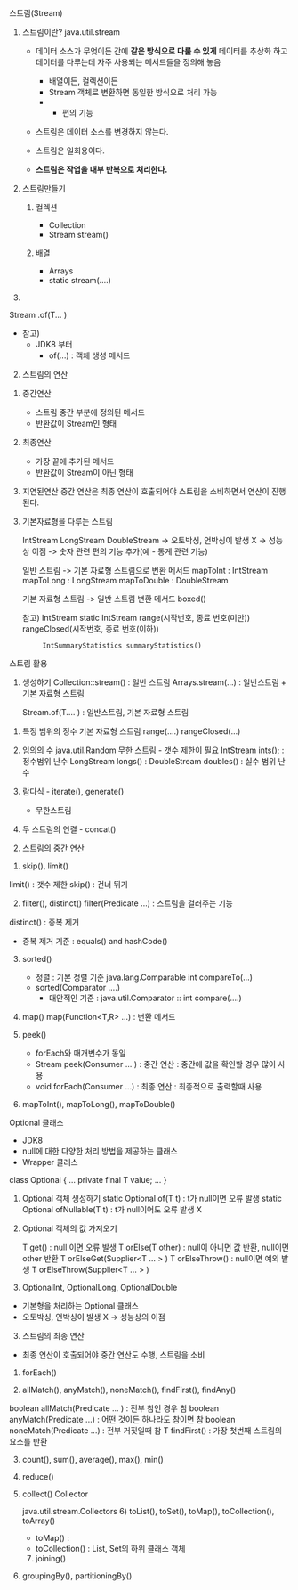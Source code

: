 스트림(Stream)
1. 스트림이란?
   java.util.stream

    - 데이터 소스가 무엇이든 간에 **같은 방식으로 다룰 수 있게** 데이터를 추상화 하고 데이터를 다루는데 자주 사용되는 메서드들을 정의해 놓음
        - 배열이든, 컬렉션이든
        - Stream 객체로 변환하면 동일한 방식으로 처리 가능
        - + 편의 기능

    - 스트림은 데이터 소스를 변경하지 않는다.
    - 스트림은 일회용이다.
    - **스트림은 작업을 내부 반복으로 처리한다.**

2. 스트림만들기
   1) 컬렉션
      - Collection
      - Stream stream()

   2) 배열
      - Arrays
      - static stream(....)


3)
Stream
.of(T... )


- 참고)
    - JDK8 부터 
        - of(...) : 객체 생성 메서드

2. 스트림의 연산
1) 중간연산
    - 스트림 중간 부분에 정의된 메서드
    - 반환값이 Stream인 형태

2) 최종연산
    - 가장 끝에 추가된 메서드
    - 반환값이 Stream이 아닌 형태

3) 지연된연산
   중간 연산은 최종 연산이 호출되어야 스트림을 소비하면서 연산이 진행 된다.

3. 기본자료형을 다루는 스트림

   IntStream
   LongStream
   DoubleStream
   ->  오토박싱, 언박싱이 발생 X -> 성능상 이점
   -> 숫자 관련 편의 기능 추가(예 - 통계 관련 기능)


	일반 스트림 -> 기본 자료형 스트림으로 변환 메서드 
	mapToInt   : IntStream 
	mapToLong : LongStream
	mapToDouble : DoubleStream
	
	기본 자료형 스트림 -> 일반 스트림 변환 메서드 
	boxed()
	
	
	참고)
		IntStream 
			static IntStream range(시작번호, 종료 번호(미만))
								 rangeClosed(시작번호, 종료 번호(이하))
								 
								
			IntSummaryStatistics summaryStatistics()


스트림 활용
1. 생성하기
   Collection::stream() : 일반 스트림
   Arrays.stream(...) : 일반스트림 + 기본 자료형 스트림

   Stream.of(T.... ) : 일반스트림, 기본 자료형 스트림

1) 특정 범위의 정수
   기본 자료형 스트림
   range(....)
   rangeClosed(...)

2) 임의의 수
   java.util.Random
   무한 스트림 - 갯수 제한이 필요
   IntStream ints();  : 정수범위 난수
   LongStream longs() :
   DoubleStream doubles() : 실수 범위 난수

3) 람다식 - iterate(), generate()
    - 무한스트림


4) 두 스트림의 연결 - concat()


2. 스트림의 중간 연산
1)  skip(), limit()

limit() : 갯수 제한
skip() : 건너 뛰기

2) filter(), distinct()
   filter(Predicate<T> ...)  : 스트림을 걸러주는 기능

distinct() :  중복 제거
- 중복 제거 기준 : equals() and hashCode()


3) sorted()
    - 정렬 : 기본 정렬 기준 java.lang.Comparable  int compareTo(...)
    - sorted(Comparator ....)
        - 대안적인 기준 : java.util.Comparator :: int compare(....)

4) map()
   map(Function<T,R> ...)  : 변환 메서드

5) peek()
    - forEach와 매개변수가 동일
    - Stream peek(Consumer<T> ... ) : 중간 연산 : 중간에 값을 확인할 경우 많이 사용
    - void forEach(Consumer<T> ...) : 최종 연산 : 최종적으로 출력할때 사용

6) mapToInt(), mapToLong(), mapToDouble()


Optional 클래스
- JDK8
- null에 대한 다양한 처리 방법을 제공하는 클래스
- Wrapper 클래스

class Optional<T> {
...
private final T value;
...
}


1. Optional 객체 생성하기
   static Optional<T> of(T t) : t가 null이면 오류 발생
   static Optional<T> ofNullable(T t) : t가 null이어도 오류  발생 X

2. Optional 객체의 값 가져오기

   T get() : null 이면 오류 발생
   T orElse(T other) : null이 아니면 값 반환, null이면 other 반환
   T orElseGet(Supplier<T ... >  )
   T orElseThrow() : null이면 예외 발생
   T orElseThrow(Supplier<T ... > )

3. OptionalInt, OptionalLong, OptionalDouble
- 기본형을 처리하는 Optional 클래스
- 오토박싱, 언박싱이 발생 X -> 성능상의 이점


3. 스트림의 최종 연산
- 최종 연산이 호출되어야 중간 연산도 수행, 스트림을 소비

1) forEach()

2) allMatch(), anyMatch(), noneMatch(), findFirst(), findAny()

boolean allMatch(Predicate ... ) : 전부 참인 경우 참
boolean anyMatch(Predicate ...) : 어떤 것이든 하나라도 참이면 참
boolean noneMatch(Predicate ...) : 전부 거짓일때 참
T findFirst() : 가장 첫번째 스트림의 요소를 반환


3) count(), sum(), average(), max(), min()

4) reduce()

5) collect()
   Collector

   java.util.stream.Collectors
   6) toList(), toSet(), toMap(), toCollection(), toArray()
   - toMap() :
   - toCollection() : List, Set의 하위 클래스 객체

   	7)  joining()

8) groupingBy(), partitioningBy()
